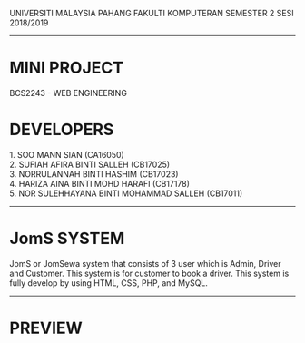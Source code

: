 UNIVERSITI MALAYSIA PAHANG FAKULTI KOMPUTERAN SEMESTER 2 SESI 2018/2019
<hr>
<h1>MINI PROJECT</h1>
BCS2243 - WEB ENGINEERING
<h1>DEVELOPERS</h1>
1. SOO MANN SIAN (CA16050)<br>
2. SUFIAH AFIRA BINTI SALLEH (CB17025)<br>
3. NORRULANNAH BINTI HASHIM (CB17023)<br>
4. HARIZA AINA BINTI MOHD HARAFI (CB17178)<br>
5. NOR SULEHHAYANA BINTI MOHAMMAD SALLEH (CB17011)<br>
<hr>
<h1>JomS SYSTEM</h1> 
JomS or JomSewa system that consists of 3 user which is Admin, Driver and Customer. This system is for customer to book a driver. This system is fully develop by using HTML, CSS, PHP, and MySQL.
<hr>
<h1>PREVIEW</h1>
<image></images>
